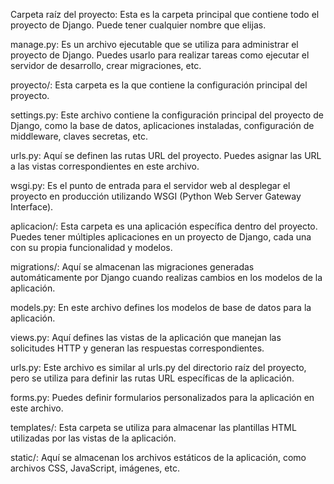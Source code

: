 Carpeta raíz del proyecto: Esta es la carpeta principal que contiene todo el proyecto de Django. Puede tener cualquier nombre que elijas.

manage.py: Es un archivo ejecutable que se utiliza para administrar el proyecto de Django. Puedes usarlo para realizar tareas como ejecutar el servidor de desarrollo, crear migraciones, etc.

proyecto/: Esta carpeta es la que contiene la configuración principal del proyecto.

settings.py: Este archivo contiene la configuración principal del proyecto de Django, como la base de datos, aplicaciones instaladas, configuración de middleware, claves secretas, etc.

urls.py: Aquí se definen las rutas URL del proyecto. Puedes asignar las URL a las vistas correspondientes en este archivo.

wsgi.py: Es el punto de entrada para el servidor web al desplegar el proyecto en producción utilizando WSGI (Python Web Server Gateway Interface).

aplicacion/: Esta carpeta es una aplicación específica dentro del proyecto. Puedes tener múltiples aplicaciones en un proyecto de Django, cada una con su propia funcionalidad y modelos.

migrations/: Aquí se almacenan las migraciones generadas automáticamente por Django cuando realizas cambios en los modelos de la aplicación.

models.py: En este archivo defines los modelos de base de datos para la aplicación.

views.py: Aquí defines las vistas de la aplicación que manejan las solicitudes HTTP y generan las respuestas correspondientes.

urls.py: Este archivo es similar al urls.py del directorio raíz del proyecto, pero se utiliza para definir las rutas URL específicas de la aplicación.

forms.py: Puedes definir formularios personalizados para la aplicación en este archivo.

templates/: Esta carpeta se utiliza para almacenar las plantillas HTML utilizadas por las vistas de la aplicación.

static/: Aquí se almacenan los archivos estáticos de la aplicación, como archivos CSS, JavaScript, imágenes, etc.